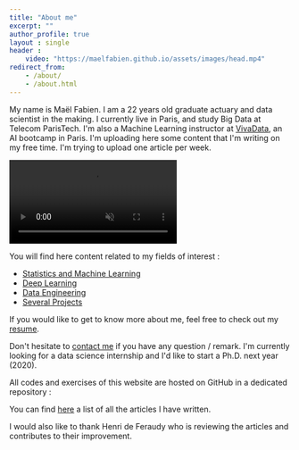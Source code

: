 ```yaml
---
title: "About me"
excerpt: ""
author_profile: true
layout : single
header :
    video: "https://maelfabien.github.io/assets/images/head.mp4"
redirect_from: 
    - /about/
    - /about.html
---
```


My name is Maël Fabien. I am a 22 years old graduate actuary and data scientist in the making. I currently live in Paris, and study Big Data at Telecom ParisTech. I'm also a Machine Learning instructor at [VivaData](https://vivadata.org/), an AI bootcamp in Paris. I'm uploading here some content that I'm writing on my free time. I'm trying to upload one article per week. 

<video width="300" height="150" loop="loop" muted="" autoplay="autoplay" playsinline="playsinline">
    <source src="https://maelfabien.github.io/assets/images/head.mp4" type="video/mp4">
</video>

You will find here content related to my fields of interest :
- [Statistics and Machine Learning](https://maelfabien.github.io/ml/)
- [Deep Learning](https://maelfabien.github.io/dl/)
- [Data Engineering](https://maelfabien.github.io/bgd/)
- [Several Projects](https://maelfabien.github.io/projects/)

If you would like to get to know more about me, feel free to check out my [resume](https://maelfabien.github.io/assets/files/CV_2019_MF.pdf).

Don't hesitate to [contact me](mailto:mael.fabien@gmail.com) if you have any question / remark. I'm currently looking for a data science internship and I'd like to start a Ph.D. next year (2020). 

All codes and exercises of this website are hosted on GitHub in a dedicated repository :

<div class="github-card" data-github="maelfabien/Machine_Learning_Tutorials" data-width="100%" data-height="" data-theme="default"></div>
<script src="//cdn.jsdelivr.net/github-cards/latest/widget.js"></script>

You can find [here](https://maelfabien.github.io/year-archive/#) a list of all the articles I have written. 

I would also like to thank Henri de Feraudy who is reviewing the articles and contributes to their improvement.
